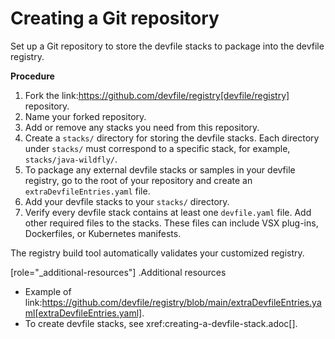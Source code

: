 # Creating a Git repository


Set up a Git repository to store the devfile stacks to package into the devfile registry.

**Procedure**

1. Fork the link:https://github.com/devfile/registry[devfile/registry] repository.
1. Name your forked repository.
1. Add or remove any stacks you need from this repository.
1. Create a `stacks/` directory for storing the devfile stacks. Each directory under `stacks/` must correspond to a specific stack, for example, `stacks/java-wildfly/`.
1. To package any external devfile stacks or samples in your devfile registry, go to the root of your repository and create an `extraDevfileEntries.yaml` file.
1. Add your devfile stacks to your `stacks/` directory.
1. Verify every devfile stack contains at least one `devfile.yaml` file. Add other required files to the stacks. These files can include VSX plug-ins, Dockerfiles, or Kubernetes manifests.

The registry build tool automatically validates your customized registry.

[role="_additional-resources"]
.Additional resources

* Example of link:https://github.com/devfile/registry/blob/main/extraDevfileEntries.yaml[extraDevfileEntries.yaml].
* To create devfile stacks, see xref:creating-a-devfile-stack.adoc[].
